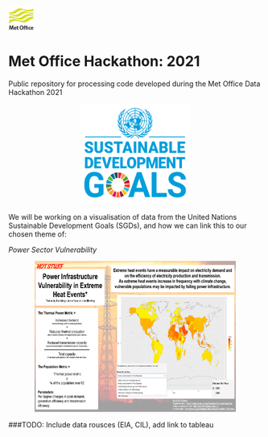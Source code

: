 <p> <img src="/images/met_office_logo.png" width="50" height="50"> </p> 

# Met Office Hackathon: 2021 

Public repository for processing code developed during the Met Office Data Hackathon 2021
<p align = "center">
  <img src="/images/UN_SDG.png" width="220" height="200"> 
</p>

We will be working on a visualisation of data from the United Nations Sustainable Development Goals (SGDs), and how we can link this to our chosen theme of:

*Power Sector Vulnerability*

<p align = "center">
  <img src="/images/poster.PNG" width="400" height="300"> 
</p>

###TODO: Include data rousces (EIA, CIL), add link to tableau